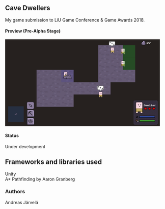 ## Cave Dwellers
My game submission to LiU Game Conference & Game Awards 2018.

#### Preview (Pre-Alpha Stage)
![alt text](https://raw.githubusercontent.com/AndreasJarvela/cave-dwellers/master/game-preview.png)

#### Status
Under development

## Frameworks and libraries used
Unity <br>
A* Pathfinding by Aaron Granberg

### Authors
Andreas Järvelä
